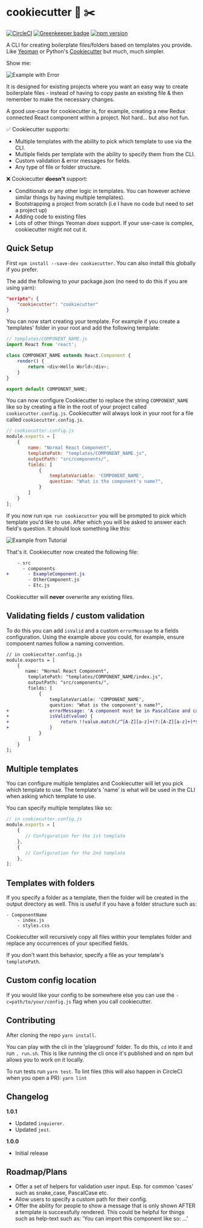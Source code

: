 # cookiecutter :cookie: :scissors:

 [![CircleCI](https://circleci.com/gh/mattvagni/cookiecutter/tree/master.svg?style=svg)](https://circleci.com/gh/mattvagni/cookiecutter/tree/master) [![Greenkeeper badge](https://badges.greenkeeper.io/mattvagni/cookiecutter.svg)](https://greenkeeper.io/) [![npm version](https://badge.fury.io/js/cookiecutter.svg)](https://badge.fury.io/js/cookiecutter)

A CLI for creating boilerplate files/folders based on templates you provide. Like [Yeoman](http://yeoman.io/) or Python's [Cookiecutter](https://github.com/audreyr/cookiecutter) but much, much simpler.

Show me:

![Example with Error](https://cookiecutter-images.surge.sh/WithError.gif)

It is designed for existing projects where you want an easy way to create boilerplate files - instead of having to copy paste an existing file & then remember to make the necessary changes.

A good use-case for cookiecutter is, for example, creating a new Redux connected React component within a project. Not hard... but also not fun.

:white_check_mark: Cookiecutter supports:
- Multiple templates with the ability to pick which template to use via the CLI.
- Multiple fields per template with the ability to specify them from the CLI.
- Custom validation & error messages for fields.
- Any type of file or folder structure.

:x: Cookiecutter **doesn't** support:
- Conditionals or any other logic in templates. You can however achieve similar things by having multiple templates).
- Bootstrapping a project from scratch (i.e I have no code but need to set a project up)
- Adding code to existing files
- Lots of other things Yeoman _does_ support. If your use-case is complex, cookiecutter might not cut it.

## Quick Setup
First `npm install --save-dev cookiecutter`. You can also install this globally if you prefer.

The add the following to your package.json (no need to do this if you are using yarn):
```json
"scripts": {
    "cookiecutter": "cookiecutter"
}
```
You can now start creating your template. For example if you create a 'templates' folder in your root and add the following template:

```js
// templates/COMPONENT_NAME.js
import React from 'react';

class COMPONENT_NAME extends React.Component {
    render() {
        return <div>Hello World</div>;
    }
}

export default COMPONENT_NAME;
```

You can now configure Cookiecutter to replace the string `COMPONENT_NAME` like so by creating a file in the root of your project called `cookiecutter.config.js`. Cookiecutter will always look in your root for a file called `cookiecutter.config.js`.
```js
// cookiecutter.config.js
module.exports = [
    {
        name: "Normal React Component",
        templatePath: "templates/COMPONENT_NAME.js",
        outputPath: "src/components/",
        fields: [
            {
                templateVariable: 'COMPONENT_NAME',
                question: "What is the component's name?",
            }
        ]
    }
];

```

If you now run `npm run cookiecutter` you will be prompted to pick which template you'd like to use. After which you will be asked to answer each field's question. It should look something like this:

![Example from Tutorial](https://cookiecutter-images.surge.sh/ExampleComponent.gif)

That's it. Cookiecutter now created the following file:

```diff
    - src
      - components
+       - ExampleComponent.js
        - OtherComponent.js
        - Etc.js
```

Cookiecutter will **never** overwrite any existing files.

## Validating fields / custom validation
To do this you can add `isValid` and a custom `errorMessage` to a fields configuration.
Using the example above you could, for example, ensure component names follow a naming convention.

```diff
// in cookiecutter.config.js
module.exports = [
    {
       name: "Normal React Component",
        templatePath: "templates/COMPONENT_NAME/index.js",
        outputPath: "src/components/",
        fields: [
            {
                templateVariable: 'COMPONENT_NAME',
                question: "What is the component's name?",
+               errorMessage: 'A component must be in PascalCase and can only include letters.',
+               isValid(value) {
+                   return !!value.match(/^[A-Z][a-z]+(?:[A-Z][a-z]+)*$/g);
+               }
            }
        ]
    }
];

```

## Multiple templates
You can configure multiple templates and Cookiecutter will let you pick which template to use. The template's 'name' is what will be used in the CLI when asking which template to use.

You can specify multiple templates like so:
```js
// in cookiecutter.config.js
module.exports = [
    {
       // Configuration for the 1st template
    },
    {
       // Configuration for the 2nd template
    },
];

```

## Templates with folders
If you specify a folder as a template, then the folder will be created in the output directory as well. This is useful if you have a folder structure such as:

```
- ComponentName
    - index.js
    - styles.css
```
Cookiecutter will recursively copy all files within your templates folder and replace any occurrences of your specified fields.

If you don't want this behavior, specify a file as your template's `templatePath`.

## Custom config location
If you would like your config to be somewhere else you can use the `-c=path/to/your/config.js` flag when you call cookiecutter.

## Contributing
After cloning the repo `yarn install`.

You can play with the cli in the 'playground' folder. To do this, `cd` into it and run `. run.sh`. This is like running the cli once it's published and on npm but allows you to work on it locally.

To run tests run `yarn test`.
To lint files (this will also happen in CircleCI when you open a PR): `yarn lint`

## Changelog
**1.0.1**
- Updated `inquierer`.
- Updated `jest`.

**1.0.0**
- Initial release

## Roadmap/Plans
- Offer a set of helpers for validation user input. Esp. for common 'cases' such as snake_case, PascalCase etc.
- Allow users to specify a custom path for their config.
- Offer the ability for people to show a message that is only shown AFTER a template is successfully rendered. This could be helpful for things such as help-text such as: 'You can import this component like so: ...'
